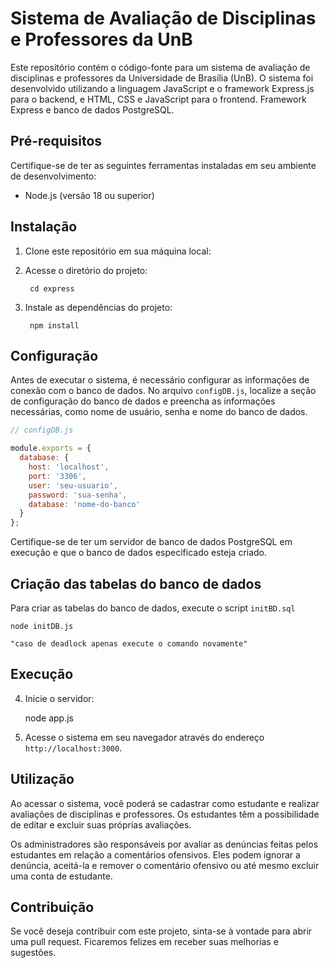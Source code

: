 # Sistema de Avaliação de Disciplinas e Professores da UnB

Este repositório contém o código-fonte para um sistema de avaliação de disciplinas e professores da Universidade de Brasília (UnB). O sistema foi desenvolvido utilizando a linguagem JavaScript e o framework Express.js para o backend, e HTML, CSS e JavaScript para o frontend. Framework Express e banco de dados PostgreSQL.

## Pré-requisitos

Certifique-se de ter as seguintes ferramentas instaladas em seu ambiente de desenvolvimento:

- Node.js (versão 18 ou superior)

## Instalação

1. Clone este repositório em sua máquina local:


2. Acesse o diretório do projeto:

        cd express

3. Instale as dependências do projeto:
    
        npm install

## Configuração

Antes de executar o sistema, é necessário configurar as informações de conexão com o banco de dados. No arquivo `configDB.js`, localize a seção de configuração do banco de dados e preencha as informações necessárias, como nome de usuário, senha e nome do banco de dados.

```javascript
// configDB.js

module.exports = {
  database: {
    host: 'localhost',
    port: '3306',
    user: 'seu-usuario',
    password: 'sua-senha',
    database: 'nome-do-banco'
  }
};
```
Certifique-se de ter um servidor de banco de dados PostgreSQL em execução e que o banco de dados especificado esteja criado.
## Criação das tabelas do banco de dados

Para criar as tabelas do banco de dados, execute o script `initBD.sql` 

    node initDB.js

    "caso de deadlock apenas execute o comando novamente"

## Execução

4. Inicie o servidor:
    
    node app.js 

5. Acesse o sistema em seu navegador através do endereço `http://localhost:3000`.

## Utilização
Ao acessar o sistema, você poderá se cadastrar como estudante e realizar avaliações de disciplinas e professores. Os estudantes têm a possibilidade de editar e excluir suas próprias avaliações.

Os administradores são responsáveis por avaliar as denúncias feitas pelos estudantes em relação a comentários ofensivos. Eles podem ignorar a denúncia, aceitá-la e remover o comentário ofensivo ou até mesmo excluir uma conta de estudante.

## Contribuição
Se você deseja contribuir com este projeto, sinta-se à vontade para abrir uma pull request. Ficaremos felizes em receber suas melhorias e sugestões.

